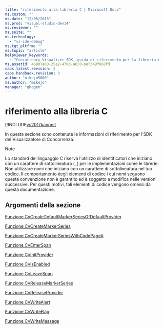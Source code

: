 ```yaml
---
title: "riferimento alla libreria C | Microsoft Docs"
ms.custom: ""
ms.date: "12/05/2016"
ms.prod: "visual-studio-dev14"
ms.reviewer: ""
ms.suite: ""
ms.technology: 
  - "vs-ide-debug"
ms.tgt_pltfrm: ""
ms.topic: "article"
helpviewer_keywords: 
  - "Concurrency Visualizer SDK, guida di riferimento per la libreria C"
ms.assetid: 46907a60-25e2-470d-a650-ae7349f868fd
caps.latest.revision: 3
caps.handback.revision: 3
author: "mikejo5000"
ms.author: "mikejo"
manager: "ghogen"
---
```

# riferimento alla libreria C
[!INCLUDE[vs2017banner](../code-quality/includes/vs2017banner.md)]

In questa sezione sono contenute le informazioni di riferimento per l'SDK del Visualizzatore di Concorrenza.  
  
> [!NOTE]
>  Lo standard del linguaggio C riserva l'utilizzo di identificatori che iniziano con un carattere di sottolineatura \(`_`\) per le implementazioni come le librerie.  Non utilizzare nomi che iniziano con un carattere di sottolineatura nel tuo codice.  Il comportamento degli elementi di codice i cui nomi seguono questa convenzione non è garantito ed è soggetto a modifica nelle versioni successive.  Per questi motivi, tali elementi di codice vengono omessi da questa documentazione.  
  
## Argomenti della sezione  
 [Funzione CvCreateDefaultMarkerSeriesOfDefaultProvider](../profiling/cvcreatedefaultmarkerseriesofdefaultprovider-function.md)  
  
 [Funzione CvCreateMarkerSeries](../profiling/cvcreatemarkerseries-function.md)  
  
 [Funzione CvCreateMarkerSeriesWithCodePageA](../profiling/cvcreatemarkerserieswithcodepagea-function.md)  
  
 [Funzione CvEnterSpan](../profiling/cventerspan-function.md)  
  
 [Funzione CvInitProvider](../profiling/cvinitprovider-function.md)  
  
 [Funzione CvIsEnabled](../profiling/cvisenabled-function.md)  
  
 [Funzione CvLeaveSpan](../profiling/cvleavespan-function.md)  
  
 [Funzione CvReleaseMarkerSeries](../profiling/cvreleasemarkerseries-function.md)  
  
 [Funzione CvReleaseProvider](../profiling/cvreleaseprovider-function.md)  
  
 [Funzione CvWriteAlert](../profiling/cvwritealert-function.md)  
  
 [Funzione CvWriteFlag](../profiling/cvwriteflag-function.md)  
  
 [Funzione CvWriteMessage](../profiling/cvwritemessage-function.md)